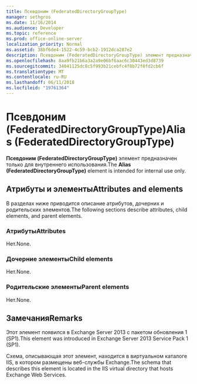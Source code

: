```yaml
---
title: Псевдоним (FederatedDirectoryGroupType)
manager: sethgros
ms.date: 11/16/2014
ms.audience: Developer
ms.topic: reference
ms.prod: office-online-server
localization_priority: Normal
ms.assetid: 38bf6de4-1522-4c59-bcb2-1912dca287e2
description: Псевдоним (FederatedDirectoryGroupType) элемент предназначен только для внутреннего использования.
ms.openlocfilehash: 8aa9fb21b6a3a2a9e06bf6aac6c30443ed3d8739
ms.sourcegitcommit: 34041125dc8c5f993b21cebfc4f8b72f0fd2cb6f
ms.translationtype: MT
ms.contentlocale: ru-RU
ms.lasthandoff: 06/11/2018
ms.locfileid: "19761364"
---
```

# <a name="alias-federateddirectorygrouptype"></a><span data-ttu-id="23c3c-103">Псевдоним (FederatedDirectoryGroupType)</span><span class="sxs-lookup"><span data-stu-id="23c3c-103">Alias (FederatedDirectoryGroupType)</span></span>

<span data-ttu-id="23c3c-104">**Псевдоним (FederatedDirectoryGroupType)** элемент предназначен только для внутреннего использования.</span><span class="sxs-lookup"><span data-stu-id="23c3c-104">The **Alias (FederatedDirectoryGroupType)** element is intended for internal use only.</span></span> 

## <a name="attributes-and-elements"></a><span data-ttu-id="23c3c-105">Атрибуты и элементы</span><span class="sxs-lookup"><span data-stu-id="23c3c-105">Attributes and elements</span></span>

<span data-ttu-id="23c3c-106">В разделах ниже приводится описание атрибутов, дочерних и родительских элементов.</span><span class="sxs-lookup"><span data-stu-id="23c3c-106">The following sections describe attributes, child elements, and parent elements.</span></span>
  
### <a name="attributes"></a><span data-ttu-id="23c3c-107">Атрибуты</span><span class="sxs-lookup"><span data-stu-id="23c3c-107">Attributes</span></span>

<span data-ttu-id="23c3c-108">Нет.</span><span class="sxs-lookup"><span data-stu-id="23c3c-108">None.</span></span>
  
### <a name="child-elements"></a><span data-ttu-id="23c3c-109">Дочерние элементы</span><span class="sxs-lookup"><span data-stu-id="23c3c-109">Child elements</span></span>

<span data-ttu-id="23c3c-110">Нет.</span><span class="sxs-lookup"><span data-stu-id="23c3c-110">None.</span></span>
  
### <a name="parent-elements"></a><span data-ttu-id="23c3c-111">Родительские элементы</span><span class="sxs-lookup"><span data-stu-id="23c3c-111">Parent elements</span></span>

<span data-ttu-id="23c3c-112">Нет.</span><span class="sxs-lookup"><span data-stu-id="23c3c-112">None.</span></span>
  
## <a name="remarks"></a><span data-ttu-id="23c3c-113">Замечания</span><span class="sxs-lookup"><span data-stu-id="23c3c-113">Remarks</span></span>

<span data-ttu-id="23c3c-114">Этот элемент появился в Exchange Server 2013 с пакетом обновления 1 (SP1).</span><span class="sxs-lookup"><span data-stu-id="23c3c-114">This element was introduced in Exchange Server 2013 Service Pack 1 (SP1).</span></span>
  
<span data-ttu-id="23c3c-115">Схема, описывающая этот элемент, находится в виртуальном каталоге IIS, в котором размещены веб-службы Exchange.</span><span class="sxs-lookup"><span data-stu-id="23c3c-115">The schema that describes this element is located in the IIS virtual directory that hosts Exchange Web Services.</span></span>
  

